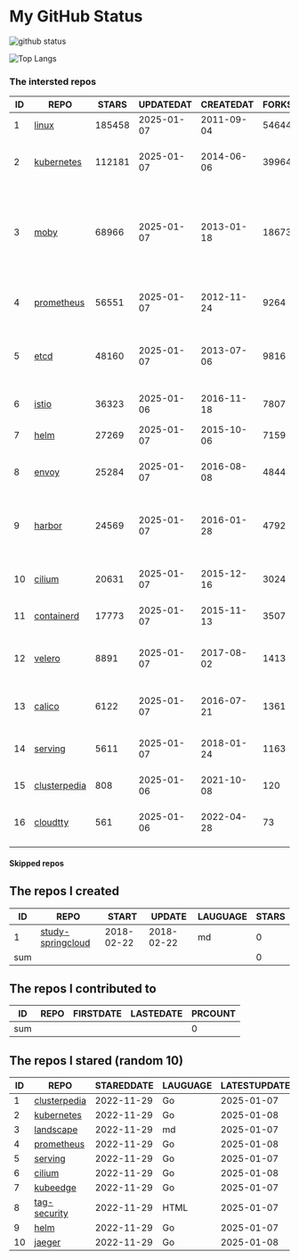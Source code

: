 # My GitHub Status

<img src="https://github-readme-stats-1.yihong0618.vercel.app/api?username=daoqingniu&show_icons=true&&&hide_title=true&count_private=true" alt="github status" />

![Top Langs](https://github-readme-stats-1.yihong0618.vercel.app/api/top-langs/?username=daoqingniu&layout=compact)

<!--START_SECTION:github_repos-->
### The intersted repos
| ID |                              REPO                               | STARS  | UPDATEDAT  | CREATEDAT  | FORKSCOUNT |                                                DESCRIPTIONS                                                |
|----|-----------------------------------------------------------------|--------|------------|------------|------------|------------------------------------------------------------------------------------------------------------|
|  1 | [linux](https://github.com/torvalds/linux)                      | 185458 | 2025-01-07 | 2011-09-04 |      54644 | Linux kernel source tree                                                                                   |
|  2 | [kubernetes](https://github.com/kubernetes/kubernetes)          | 112181 | 2025-01-07 | 2014-06-06 |      39964 | Production-Grade Container Scheduling and Management                                                       |
|  3 | [moby](https://github.com/moby/moby)                            |  68966 | 2025-01-07 | 2013-01-18 |      18673 | The Moby Project - a collaborative project for the container ecosystem to assemble container-based systems |
|  4 | [prometheus](https://github.com/prometheus/prometheus)          |  56551 | 2025-01-07 | 2012-11-24 |       9264 | The Prometheus monitoring system and time series database.                                                 |
|  5 | [etcd](https://github.com/etcd-io/etcd)                         |  48160 | 2025-01-07 | 2013-07-06 |       9816 | Distributed reliable key-value store for the most critical data of a distributed system                    |
|  6 | [istio](https://github.com/istio/istio)                         |  36323 | 2025-01-06 | 2016-11-18 |       7807 | Connect, secure, control, and observe services.                                                            |
|  7 | [helm](https://github.com/helm/helm)                            |  27269 | 2025-01-07 | 2015-10-06 |       7159 | The Kubernetes Package Manager                                                                             |
|  8 | [envoy](https://github.com/envoyproxy/envoy)                    |  25284 | 2025-01-07 | 2016-08-08 |       4844 | Cloud-native high-performance edge/middle/service proxy                                                    |
|  9 | [harbor](https://github.com/goharbor/harbor)                    |  24569 | 2025-01-07 | 2016-01-28 |       4792 | An open source trusted cloud native registry project that stores, signs, and scans content.                |
| 10 | [cilium](https://github.com/cilium/cilium)                      |  20631 | 2025-01-07 | 2015-12-16 |       3024 | eBPF-based Networking, Security, and Observability                                                         |
| 11 | [containerd](https://github.com/containerd/containerd)          |  17773 | 2025-01-07 | 2015-11-13 |       3507 | An open and reliable container runtime                                                                     |
| 12 | [velero](https://github.com/vmware-tanzu/velero)                |   8891 | 2025-01-07 | 2017-08-02 |       1413 | Backup and migrate Kubernetes applications and their persistent volumes                                    |
| 13 | [calico](https://github.com/projectcalico/calico)               |   6122 | 2025-01-07 | 2016-07-21 |       1361 | Cloud native networking and network security                                                               |
| 14 | [serving](https://github.com/knative/serving)                   |   5611 | 2025-01-07 | 2018-01-24 |       1163 | Kubernetes-based, scale-to-zero, request-driven compute                                                    |
| 15 | [clusterpedia](https://github.com/clusterpedia-io/clusterpedia) |    808 | 2025-01-06 | 2021-10-08 |        120 | The Encyclopedia of Kubernetes clusters                                                                    |
| 16 | [cloudtty](https://github.com/cloudtty/cloudtty)                |    561 | 2025-01-06 | 2022-04-28 |         73 | A Friendly Kubernetes CloudShell (Web Terminal) !                                                          |



#### Skipped repos
<!--END_SECTION:github_repos-->

<!--START_SECTION:my_github-->
## The repos I created
| ID  |                                 REPO                                 |   START    |   UPDATE   | LAUGUAGE | STARS |
|-----|----------------------------------------------------------------------|------------|------------|----------|-------|
|   1 | [study-springcloud](https://github.com/daoqingniu/study-springcloud) | 2018-02-22 | 2018-02-22 | md       |     0 |
| sum |                                                                      |            |            |          |     0 |

## The repos I contributed to
| ID  | REPO | FIRSTDATE | LASTEDATE | PRCOUNT |
|-----|------|-----------|-----------|---------|
| sum |      |           |           |       0 |

## The repos I stared (random 10)
| ID |                              REPO                               | STAREDDATE | LAUGUAGE | LATESTUPDATE |
|----|-----------------------------------------------------------------|------------|----------|--------------|
|  1 | [clusterpedia](https://github.com/clusterpedia-io/clusterpedia) | 2022-11-29 | Go       | 2025-01-07   |
|  2 | [kubernetes](https://github.com/kubernetes/kubernetes)          | 2022-11-29 | Go       | 2025-01-08   |
|  3 | [landscape](https://github.com/cncf/landscape)                  | 2022-11-29 | md       | 2025-01-07   |
|  4 | [prometheus](https://github.com/prometheus/prometheus)          | 2022-11-29 | Go       | 2025-01-08   |
|  5 | [serving](https://github.com/knative/serving)                   | 2022-11-29 | Go       | 2025-01-07   |
|  6 | [cilium](https://github.com/cilium/cilium)                      | 2022-11-29 | Go       | 2025-01-08   |
|  7 | [kubeedge](https://github.com/kubeedge/kubeedge)                | 2022-11-29 | Go       | 2025-01-07   |
|  8 | [tag-security](https://github.com/cncf/tag-security)            | 2022-11-29 | HTML     | 2025-01-07   |
|  9 | [helm](https://github.com/helm/helm)                            | 2022-11-29 | Go       | 2025-01-07   |
| 10 | [jaeger](https://github.com/jaegertracing/jaeger)               | 2022-11-29 | Go       | 2025-01-08   |

<!--END_SECTION:my_github-->
